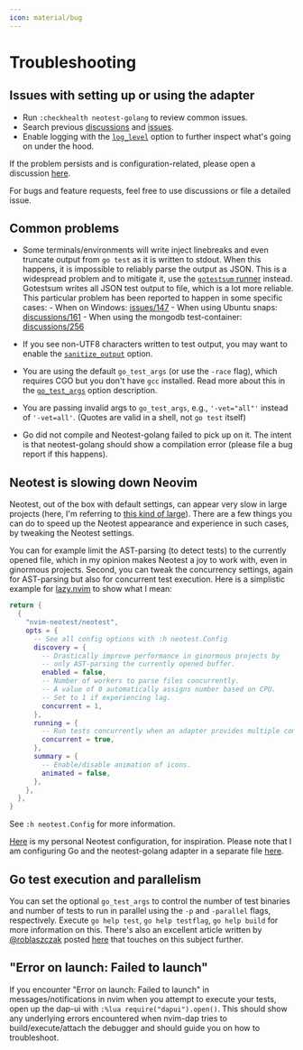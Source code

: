 ```yaml
---
icon: material/bug
---
```


# Troubleshooting

## Issues with setting up or using the adapter

- Run `:checkhealth neotest-golang` to review common issues.
- Search previous
  [discussions](https://github.com/fredrikaverpil/neotest-golang/discussions)
  and [issues](https://github.com/fredrikaverpil/neotest-golang/issues).
- Enable logging with the [`log_level`](config.md#log_level) option to further
  inspect what's going on under the hood.

If the problem persists and is configuration-related, please open a discussion
[here](https://github.com/fredrikaverpil/neotest-golang/discussions/new?category=configuration).

For bugs and feature requests, feel free to use discussions or file a detailed
issue.

## Common problems

- Some terminals/environments will write inject linebreaks and even truncate
  output from `go test` as it is written to stdout. When this happens, it is
  impossible to reliably parse the output as JSON. This is a widespread problem
  and to mitigate it, use the [`gotestsum` runner](config.md#runner) instead.
  Gotestsum writes all JSON test output to file, which is a lot more reliable.
  This particular problem has been reported to happen in some specific cases:
      - When on Windows:
        [issues/147](https://github.com/fredrikaverpil/neotest-golang/issues/147)
      - When using Ubuntu snaps:
        [discussions/161](https://github.com/fredrikaverpil/neotest-golang/discussions/161)
      - When using the mongodb test-container:
        [discussions/256](https://github.com/fredrikaverpil/neotest-golang/discussions/256)

- If you see non-UTF8 characters written to test output, you may want to enable
  the [`sanitize_output`](config.md#sanitize_output) option.
- You are using the default `go_test_args` (or use the `-race` flag), which
  requires CGO but you don't have `gcc` installed. Read more about this in the
  [`go_test_args`](config.md#go_test_args) option description.
- You are passing invalid args to `go_test_args`, e.g., `'-vet="all"'` instead
  of `'-vet=all'`. (Quotes are valid in a shell, not `go test` itself)
- Go did not compile and Neotest-golang failed to pick up on it. The intent is
  that neotest-golang should show a compilation error (please file a bug report
  if this happens).

## Neotest is slowing down Neovim

Neotest, out of the box with default settings, can appear very slow in large
projects (here, I'm referring to
[this kind of large](https://github.com/kubernetes/kubernetes)). There are a few
things you can do to speed up the Neotest appearance and experience in such
cases, by tweaking the Neotest settings.

You can for example limit the AST-parsing (to detect tests) to the currently
opened file, which in my opinion makes Neotest a joy to work with, even in
ginormous projects. Second, you can tweak the concurrency settings, again for
AST-parsing but also for concurrent test execution. Here is a simplistic example
for [lazy.nvim](https://github.com/folke/lazy.nvim) to show what I mean:

```lua
return {
  {
    "nvim-neotest/neotest",
    opts = {
      -- See all config options with :h neotest.Config
      discovery = {
        -- Drastically improve performance in ginormous projects by
        -- only AST-parsing the currently opened buffer.
        enabled = false,
        -- Number of workers to parse files concurrently.
        -- A value of 0 automatically assigns number based on CPU.
        -- Set to 1 if experiencing lag.
        concurrent = 1,
      },
      running = {
        -- Run tests concurrently when an adapter provides multiple commands to run.
        concurrent = true,
      },
      summary = {
        -- Enable/disable animation of icons.
        animated = false,
      },
    },
  },
}
```

See `:h neotest.Config` for more information.

[Here](https://github.com/fredrikaverpil/dotfiles/blob/main/nvim-fredrik/lua/fredrik/plugins/core/neotest.lua)
is my personal Neotest configuration, for inspiration. Please note that I am
configuring Go and the neotest-golang adapter in a separate file
[here](https://github.com/fredrikaverpil/dotfiles/blob/main/nvim-fredrik/lua/fredrik/plugins/lang/go.lua).

## Go test execution and parallelism

You can set the optional `go_test_args` to control the number of test binaries
and number of tests to run in parallel using the `-p` and `-parallel` flags,
respectively. Execute `go help test`, `go help testflag`, `go help build` for
more information on this. There's also an excellent article written by
[@roblaszczak](https://github.com/roblaszczak) posted
[here](https://threedots.tech/post/go-test-parallelism/) that touches on this
subject further.

## "Error on launch: Failed to launch"

If you encounter "Error on launch: Failed to launch" in messages/notifications
in nvim when you attempt to execute your tests, open up the dap-ui with
`:%lua require("dapui").open()`. This should show any underlying errors
encountered when nvim-dap tries to build/execute/attach the debugger and should
guide you on how to troubleshoot.
